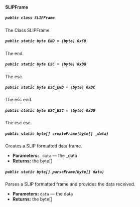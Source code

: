 #### SLIPFrame

##### `public class SLIPFrame`

The Class SLIPFrame.

##### `public static byte END = (byte) 0xC0`

The end.

##### `public static byte ESC = (byte) 0xDB`

The esc.

##### `public static byte ESC_END = (byte) 0xDC`

The esc end.

##### `public static byte ESC_ESC = (byte) 0xDD`

The esc esc.

##### `public static byte[] createFrame(byte[] _data)`

Creates a SLIP formatted data frame.

 * **Parameters:** `_data` — the _data
 * **Returns:** the byte[]

##### `public static byte[] parseFrame(byte[] data)`

Parses a SLIP formatted frame and provides the data received.

 * **Parameters:** `data` — the data
 * **Returns:** the byte[]

